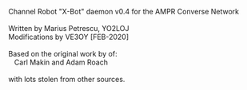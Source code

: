 Channel Robot "X-Bot" daemon v0.4 for the AMPR Converse Network<br>
<br>
Written by Marius Petrescu, YO2LOJ<br>
Modifications by VE3OY [FEB-2020]<br>
<br>
Based on the original work by of:<br>
&nbsp;&nbsp;&nbsp;Carl Makin and Adam Roach<br>
<br>
with lots stolen from other sources.<br>


